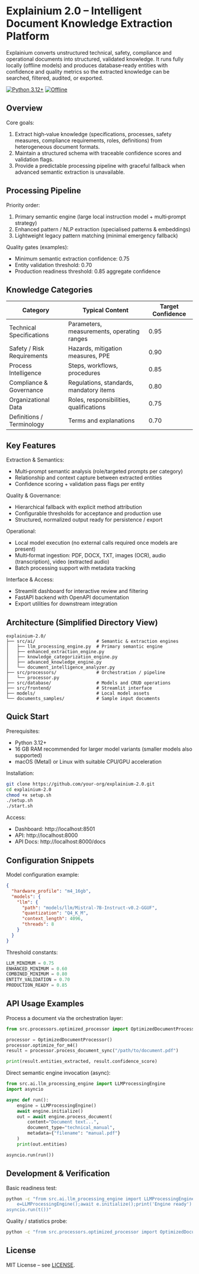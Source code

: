 # Explainium 2.0 – Intelligent Document Knowledge Extraction Platform

Explainium converts unstructured technical, safety, compliance and operational documents into structured, validated knowledge. It runs fully locally (offline models) and produces database‑ready entities with confidence and quality metrics so the extracted knowledge can be searched, filtered, audited, or exported.

[![Python 3.12+](https://img.shields.io/badge/python-3.12+-blue.svg)](https://python.org)
[![Offline](https://img.shields.io/badge/processing-offline-success.svg)](https://github.com)

## Overview

Core goals:
1. Extract high‑value knowledge (specifications, processes, safety measures, compliance requirements, roles, definitions) from heterogeneous document formats.
2. Maintain a structured schema with traceable confidence scores and validation flags.
3. Provide a predictable processing pipeline with graceful fallback when advanced semantic extraction is unavailable.

## Processing Pipeline

Priority order:
1. Primary semantic engine (large local instruction model + multi‑prompt strategy)
2. Enhanced pattern / NLP extraction (specialised patterns & embeddings)
3. Lightweight legacy pattern matching (minimal emergency fallback)

Quality gates (examples):
- Minimum semantic extraction confidence: 0.75
- Entity validation threshold: 0.70
- Production readiness threshold: 0.85 aggregate confidence

## Knowledge Categories

| Category | Typical Content | Target Confidence |
|----------|-----------------|-------------------|
| Technical Specifications | Parameters, measurements, operating ranges | 0.95 |
| Safety / Risk Requirements | Hazards, mitigation measures, PPE | 0.90 |
| Process Intelligence | Steps, workflows, procedures | 0.85 |
| Compliance & Governance | Regulations, standards, mandatory items | 0.80 |
| Organizational Data | Roles, responsibilities, qualifications | 0.75 |
| Definitions / Terminology | Terms and explanations | 0.70 |

## Key Features

Extraction & Semantics:
- Multi‑prompt semantic analysis (role/targeted prompts per category)
- Relationship and context capture between extracted entities
- Confidence scoring + validation pass flags per entity

Quality & Governance:
- Hierarchical fallback with explicit method attribution
- Configurable thresholds for acceptance and production use
- Structured, normalized output ready for persistence / export

Operational:
- Local model execution (no external calls required once models are present)
- Multi‑format ingestion: PDF, DOCX, TXT, images (OCR), audio (transcription), video (extracted audio)
- Batch processing support with metadata tracking

Interface & Access:
- Streamlit dashboard for interactive review and filtering
- FastAPI backend with OpenAPI documentation
- Export utilities for downstream integration

## Architecture (Simplified Directory View)

```
explainium-2.0/
├── src/ai/                       # Semantic & extraction engines
│   ├── llm_processing_engine.py  # Primary semantic engine
│   ├── enhanced_extraction_engine.py
│   ├── knowledge_categorization_engine.py
│   ├── advanced_knowledge_engine.py
│   └── document_intelligence_analyzer.py
├── src/processors/               # Orchestration / pipeline
│   └── processor.py
├── src/database/                 # Models and CRUD operations
├── src/frontend/                 # Streamlit interface
├── models/                       # Local model assets
└── documents_samples/            # Sample input documents
```

## Quick Start

Prerequisites:
- Python 3.12+
- 16 GB RAM recommended for larger model variants (smaller models also supported)
- macOS (Metal) or Linux with suitable CPU/GPU acceleration

Installation:
```bash
git clone https://github.com/your-org/explainium-2.0.git
cd explainium-2.0
chmod +x setup.sh
./setup.sh
./start.sh
```

Access:
- Dashboard: http://localhost:8501
- API: http://localhost:8000
- API Docs: http://localhost:8000/docs

## Configuration Snippets

Model configuration example:
```json
{
  "hardware_profile": "m4_16gb",
  "models": {
    "llm": {
      "path": "models/llm/Mistral-7B-Instruct-v0.2-GGUF",
      "quantization": "Q4_K_M",
      "context_length": 4096,
      "threads": 8
    }
  }
}
```

Threshold constants:
```python
LLM_MINIMUM = 0.75
ENHANCED_MINIMUM = 0.60
COMBINED_MINIMUM = 0.80
ENTITY_VALIDATION = 0.70
PRODUCTION_READY = 0.85
```

## API Usage Examples

Process a document via the orchestration layer:
```python
from src.processors.optimized_processor import OptimizedDocumentProcessor

processor = OptimizedDocumentProcessor()
processor.optimize_for_m4()
result = processor.process_document_sync("/path/to/document.pdf")

print(result.entities_extracted, result.confidence_score)
```

Direct semantic engine invocation (async):
```python
from src.ai.llm_processing_engine import LLMProcessingEngine
import asyncio

async def run():
    engine = LLMProcessingEngine()
    await engine.initialize()
    out = await engine.process_document(
        content="Document text...",
        document_type="technical_manual",
        metadata={"filename": "manual.pdf"}
    )
    print(out.entities)

asyncio.run(run())
```

## Development & Verification

Basic readiness test:
```bash
python -c "from src.ai.llm_processing_engine import LLMProcessingEngine;import asyncio;async def t():
    e=LLMProcessingEngine();await e.initialize();print('Engine ready')
asyncio.run(t())"
```

Quality / statistics probe:
```bash
python -c "from src.processors.optimized_processor import OptimizedDocumentProcessor; p=OptimizedDocumentProcessor(); p.optimize_for_m4(); print('ok')"
```

## License

MIT License – see [LICENSE](LICENSE).

